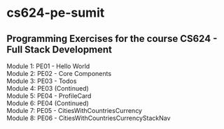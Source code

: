 # cs624-pe-sumit

## Programming Exercises for the course CS624 - Full Stack Development

Module 1: PE01 - Hello World  
Module 2: PE02 - Core Components  
Module 3: PE03 - Todos  
Module 4: PE03 (Continued)  
Module 5: PE04 - ProfileCard  
Module 6: PE04 (Continued)  
Module 7: PE05 - CitiesWithCountriesCurrency  
Module 8: PE06 - CitiesWithCountriesCurrencyStackNav
